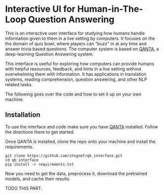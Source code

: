# Interactive UI for Human-in-The-Loop Question Answering

This is an interactive user interface for studying how humans handle information given to them in a live setting by computers. It focuses on the the domain of quiz bowl, where players can "buzz" in at any time and answer trivia based questions. The computer system is based on [QANTA](https://github.com/Pinafore/qb), a deep-learning Question Answering system.

This interface is useful for exploring how computers can provide humans with helpful resources, feedback, and hints in a live setting without overwhelming them with information. It has applications in translation systems, reading comprehension, question answering, and other NLP related tasks.

The following goes over the code and how to set it up on your own machine.

## Installation

To use the interface and code make sure you have [QANTA](https://github.com/Pinafore/qb) installed. Follow the directions there to get started.

Once QANTA is installed, clone the repo onto your machine and install the requirements.
```
git clone https://github.com/ihsgnef/qb_interface.git
cd qb_interface
pip install -r requirements.txt
```

Now you need to get the data, preprocess it, download the pretrained models, and cache their results

TODO THIS PART.
